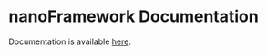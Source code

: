 # **nanoFramework** Documentation

Documentation is available [here](http://docs.nanoframework.net/articles/intro.html).
